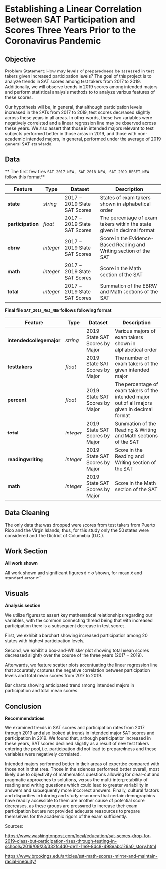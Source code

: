 
# Establishing a Linear Correlation Between SAT Participation and Scores Three Years Prior to the Coronavirus Pandemic

## Objective

Problem Statement: How may levels of preparedness be assessed in test takers given increased participation levels? The goal of this project is to analyze trends in SAT scores among test takers from $2017$ to $2019.$ Additionally, we will observe trends in $2019$ scores among intended majors and perform statistical analysis methods to to analyze various features of these scores.

Our hypothesis will be, in general, that although participation levels increased in the SATs from $2017$ to $2019,$ test scores decreased slightly across these years in all areas. In other words, these two variables were negatively correlated and a linear regression line may be observed across these years. We also assert that those in intended majors relevant to test subjects performed better in those areas in $2019$, and those with non-academic intended majors, in general, performed under the average of $2019$ general SAT standards. 

## Data

** The first few files `SAT_2017_NEW, SAT_2018_NEW, SAT_2019_RESET_NEW` follow this format**

|Feature|Type|Dataset|Description|
|---|---|---|---|
|**state**|*string*|$2017-2019$ State SAT Scores|States of exam takers shown in alphabetical order| 
|**participation**|*float*|$2017-2019$ State SAT Scores|The percentage of exam takers within the state given in decimal format|
|**ebrw**|*integer*|$2017-2019$ State SAT Scores|Score in the Evidence-Based Reading and Writing section of the SAT|
|**math**|*integer*|$2017-2019$ State SAT Scores|Score in the Math section of the SAT|
|**total**|*integer*|$2017-2019$ State SAT Scores|Summation of the EBRW and Math sections of the SAT|

**Final file `SAT_2019_MAJ_NEW` follows following format**

|Feature|Type|Dataset|Description|
|---|---|---|---|
|**intendedcollegemajor**|*string*|$2019$ State SAT Scores by Major|Various majors of exam takers shown in alphabetical order| 
|**testtakers**|*float*|$2019$ State SAT Scores by Major|The number of exam takers of the given intended major|
|**percent**|*float*|$2019$ State SAT Scores by Major|The percentage of exam takers of the intended major out of all majors given in decimal format|
|**total**|*integer*|$2019$ State SAT Scores by Major|Summation of the Reading & Writing and Math sections of the SAT|
|**readingwriting**|*integer*|$2019$ State SAT Scores by Major|Score in the Reading and Writing section of the SAT|
|**math**|*integer*|$2019$ State SAT Scores by Major|Score in the Math section of the SAT|

## Data Cleaning

The only data that was dropped were scores from test takers from Puerto Rico and the Virgin Islands; thus, for this study only the $50$ states were considered and The Dictrict of Columnbia (D.C.). 

## Work Section

**All work shown**

All work shown and significant figures $\bar{x} \pm \tilde{\sigma}$ shown, for mean $\bar{x}$ and standard error $\tilde{\sigma}$.

## Visuals

**Analysis section**

We utilize figures to assert key mathematical relationships regarding our variables, with the common connecting thread being that with increased participation there is a subsequent decrease in test scores. 

First, we exhibit a barchart showing increased participation among 20 states with highest participation levels.

Second, we exhibit a box-and-Whisker plot showing total mean scores decreased slightly over the course of the three years $(2017-2019).$

Afterwards, we feature scatter plots accentuating the linear regression line that accurately captures the negative correlation between participation levels and total mean scores from $2017$ to $2019.$

Bar charts showing anticipated trend among intended majors in participation and total mean scores. 

## Conclusion

**Recommendations**

We examined trends in SAT scores and participation rates from $2017$ through $2019$ and also looked at trends in intended major SAT scores and participation in $2019.$ We found that, although participation increased in these years, SAT scores declined slightly as a result of new test takers entering the pool, i.e. participation did not lead to preparedness and these variables were negatively correlated. 

Intended majors performed better in their areas of expertise compared with those not in that area. Those in the sciences performed better overall, most likely due to objectivity of mathematics questions allowing for clear-cut and pragmatic approaches to solutions, versus the multi-interpretability of reading and writing questions which could lead to greater variability in answers and subsequently more inccorect answers. Finally, cultural factors and disparities in tutoring and study resources that certain demographics have readily accessible to them are another cause of potential score decreases, as these groups are pressured to increase their exam participation but are not provided adequate reasources to prepare themselves for the academic rigors of the exam sufficiently. 

Sources: 

https://www.washingtonpost.com/local/education/sat-scores-drop-for-2019-class-but-participation-rises-through-testing-in-schools/2019/09/23/332fc4d0-de11-11e9-8dc8-498eabc129a0_story.html

https://www.brookings.edu/articles/sat-math-scores-mirror-and-maintain-racial-inequity/
